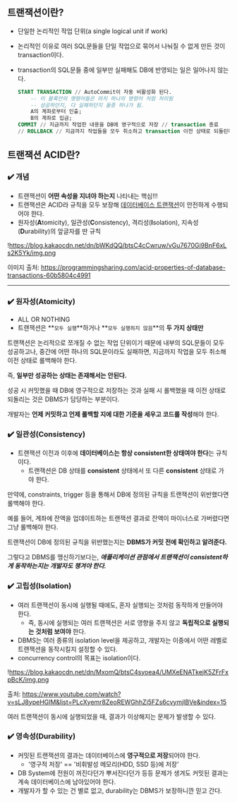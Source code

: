 ## **트랜잭션이란?**

- 단일한 논리적인 작업 단위(a single logical unit if work)
- 논리적인 이유로 여러 SQL문들을 단일 작업으로 묶어서 나눠질 수 없게 만든 것이 transaction이다.
- transaction의 SQL문들 중에 일부만 실패해도 DB에 반영되는 일은 일어나지 않는다.
    
    ```sql
    START TRANSACTION // AutoCommit이 자동 비활성화 된다.
        -- 이 블록안의 명령어들은 마치 하나의 명령어 처럼 처리됨
        -- 성공하던지, 다 실패하던지 둘중 하나가 됨.
        A의 계좌로부터 인출;
        B의 계좌로 입금;
    COMMIT // 지금까지 작업한 내용을 DB에 영구적으로 저장 // transaction 종료
    // ROLLBACK // 지금까지 작업들을 모두 취소하고 transaction 이전 상태로 되돌린다.// 종료
    ```
    

## **트랜잭션 ACID란?**

### **✔️ 개념**

- 트랜잭션이 **어떤 속성을 지녀야 하는지** 나타내는 핵심!!!
- 트랜잭션은 ACID라 규칙을 모두 보장해 [데이터베이스 트랜잭션](https://ko.wikipedia.org/wiki/%EB%8D%B0%EC%9D%B4%ED%84%B0%EB%B2%A0%EC%9D%B4%EC%8A%A4_%ED%8A%B8%EB%9E%9C%EC%9E%AD%EC%85%98)이 안전하게 수행되어야 한다.
- 원자성(**A**tomicity), 일관성(**C**onsistency), 격리성(**I**solation), 지속성(**D**urability)의 앞글자를 딴 규칙

!https://blog.kakaocdn.net/dn/bWKdQQ/btsC4cCwruw/vGu7670Gi9BnF6xLs2K5Yk/img.png

이미지 출처:&nbsp;https://programmingsharing.com/acid-properties-of-database-transactions-60b5804c4991

---

### **✔️ 원자성(Atomicity)**

- ALL OR NOTHING
- 트랜잭션은 **`모두 실행`**하거나 **`모두 실행하지 않음`**의 **두 가지 상태만**

트랜잭션은 논리적으로 쪼개질 수 없는 작업 단위이기 때문에 내부의 SQL문들이 모두 성공하고나, 중간에 어떤 하나의 SQL문이라도 실패하면, 지금까지 작업을 모두 취소해 이전 상태로 롤백해야 한다.

즉, **일부만 성공하는 상태는 존재해서는 안된다.**

성공 시 커밋했을 때 DB에 영구적으로 저장하는 것과 실패 시 롤백했을 때 이전 상태로 되돌리는 것은 DBMS가 담당하는 부분이다.

개발자는 **언제 커밋하고 언제 롤백할 지에 대한 기준을 세우고 코드를 작성**해야 한다.

### **✔️ 일관성(Consistency)**

- 트랜잭션 이전과 이후에 **데이터베이스는 항상 consistent한 상태여야 한다**는 규칙이다.
    - 트랜잭션은 DB 상태를 **consistent** 상태에서 또 다른 **consistent** 상태로 가야 한다.

만약에, constraints, trigger 등을 통해서 DB에 정의된 규칙을 트랜잭션이 위반했다면 롤백해야 한다.

예를 들어, 계좌에 잔액을 업데이트하는 트랜잭션 결과로 잔액이 마이너스로 가버렸다면 그냥 롤백해야 한다.

트랜잭션이 DB에 정의된 규칙을 위반했는지는 **DBMS가 커밋 전에 확인하고 알려준다.**

그렇다고 DBMS를 맹신하기보다는, ***애플리케이션 관점에서 트랜잭션이 consistent하게 동작하는지는 개발자도 챙겨야 한다.***

### **✔️ 고립성(Isolation)**

- 여러 트랜잭션이 동시에 실행될 때에도, 혼자 실행되는 것처럼 동작하게 만들어야 한다.
    - 즉, 동시에 실행되는 여러 트랜잭션은 서로 영향을 주지 않고 **독립적으로 실행되는 것처럼 보여야** 한다.
- DBMS는 여러 종류의 isolation level을 제공하고, 개발자는 이중에서 어떤 레벨로 트랜잭션을 동작시킬지 설정할 수 있다.
- concurrency control의 목표는 isolation이다.

!https://blog.kakaocdn.net/dn/MxomQ/btsC4syoea4/UMXeENATkejK5ZFrFxpBcK/img.png

출처:&nbsp;https://www.youtube.com/watch?v=sLJ8ypeHGlM&list=PLcXyemr8ZeoREWGhhZi5FZs6cvymjIBVe&index=15

여러 트랜잭션이 동시에 실행되었을 때, 결과가 이상해지는 문제가 발생할 수 있다.

### **✔️ 영속성(Durability)**

- 커밋된 트랜잭션의 결과는 데이터베이스에 **영구적으로 저장**되어야 한다.
    - '영구적 저장' == '비휘발성 메모리(HDD, SSD 등)에 저장'
- DB System에 전원이 꺼진다던가 뿌서진다던가 등등 문제가 생겨도 커밋된 결과는 계속 데이터베이스에 남아있어야 한다.
- 개발자가 할 수 있는 건 별로 없고, durability는 DBMS가 보장하니깐 믿고 간다.
